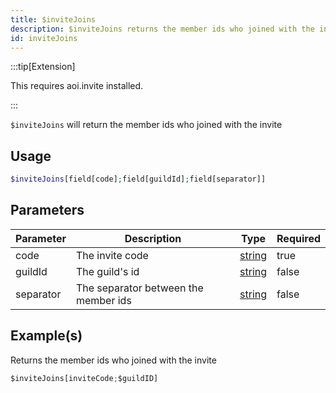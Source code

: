 ```yaml
---
title: $inviteJoins
description: $inviteJoins returns the member ids who joined with the invite
id: inviteJoins
---
```


:::tip[Extension]

This requires aoi.invite installed.

:::

`$inviteJoins` will return the member ids who joined with the invite

## Usage

```php
$inviteJoins[field[code];field[guildId];field[separator]]
```

## Parameters

| Parameter | Description                          | Type                                                                                              | Required |
| --------- | ------------------------------------ | ------------------------------------------------------------------------------------------------- | -------- |
| code      | The invite code                      | [string](https://developer.mozilla.org/en-US/docs/Web/JavaScript/Reference/Global_Objects/String) | true     |
| guildId   | The guild's id                       | [string](https://developer.mozilla.org/en-US/docs/Web/JavaScript/Reference/Global_Objects/String) | false    |
| separator | The separator between the member ids | [string](https://developer.mozilla.org/en-US/docs/Web/JavaScript/Reference/Global_Objects/String) | false    |

## Example(s)

Returns the member ids who joined with the invite

```javascript
$inviteJoins[inviteCode;$guildID]
```
